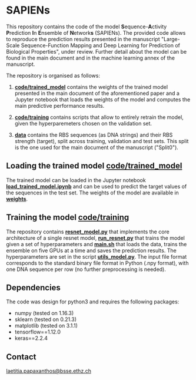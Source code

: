# SAPIENs

This repository contains the code of the model **S**equence-**A**ctivity **P**rediction **I**n **E**nsemble of **N**etwork**s** (SAPIENs). The provided code allows to reproduce the prediction results presented in the manuscript "Large-Scale Sequence-Function Mapping and Deep Learning for Prediction of Biological Properties", under review. Further detail about the model can be found in the main document and in the machine learning annex of the manuscript. 

The repository is organised as follows:

1. [**code/trained_model**](code/trained_model) contains the weights of the trained model presented in the main document of the aforementioned paper and a Jupyter notebook that loads the weights of the model and computes the main predictive performance results.

2. [**code/training**](code/training) contains scripts that allow to entirely retrain the model, given the hyperparemeters chosen on the validation set.

3. [**data**](data) contains the RBS sequences (as DNA strings) and their RBS strength (target), split across training, validation and test sets. This split is the one used for the main document of the manuscript ("Split0").

## Loading the trained model [code/trained_model](code/trained_model)
The trained model can be loaded in the Jupyter notebook [**load_trained_model.ipynb**](code/trained_model/notebook/load_trained_model.ipynb) and can be used to predict the target values of the sequences in the test set. The weights of the model are available in [**weights**](code/trained_model/weights).

## Training the model [code/training](code/training)
The repository contains [**resnet_model.py**](code/training/resnet_model.py) that implements the core architecture of a single resnet model, [**run_resnet.py**](code/training/run_resnet.py) that trains the model given a set of hyperparameters and [**main.sh**](code/training/main.sh) that loads the data, trains the ensemble on five GPUs at a time and saves the prediction results. The hyperparameters are set in the script [**utils_model.py**](code/training/utils_model.py). 
The input file format corresponds to the standard binary file format in Python (.npy format), with one DNA sequence per row  (no further preprocessing is needed). 

## Dependencies

The code was design for python3 and requires the following packages:
+ numpy (tested on 1.16.3)
+ sklearn (tested on 0.21.3)
+ matplotlib (tested on 3.1.1)
+ tensorflow==1.12.0
+ keras==2.2.4

## Contact
laetitia.papaxanthos@bsse.ethz.ch
